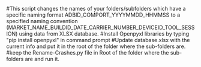 #This script changes the names of your folders/subfolders which have a specific naming format ADBID_COMPORT_YYYYMMDD_HHMMSS to a specified naming convention (MARKET_NAME_BUILDID_DATE_CARRIER_NUMBER_DEVICEID_TOOL_SESSION) using data from XLSX database.
#Install Openpyxl libraries by typing "pip install openpyxl" in command prompt
#Update database.xlsx with the current info and put it in the root of the folder where the sub-folders are.
#keep the Rename-Crashes.py file in Root of the folder where the sub-folders are and run it.
